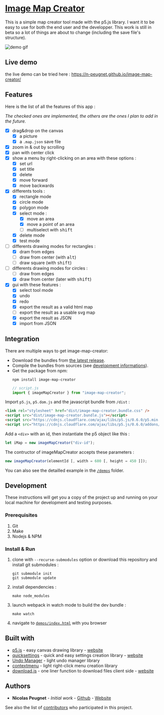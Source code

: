 # [Image Map Creator](https://n-peugnet.github.io/image-map-creator/)

<!--
[![FOSSA Status](https://app.fossa.io/api/projects/git%2Bgithub.com%2Fn-peugnet%2Fimage-map-creator.svg?type=shield)](https://app.fossa.io/projects/git%2Bgithub.com%2Fn-peugnet%2Fimage-map-creator?ref=badge_shield)
--->

This is a simple map creator tool made with the p5.js library. I want it
to be easy to use for both the end user and the developper. This work is
still in beta so a lot of things are about to change (including the save
file's structure).

![demo gif](https://github.com/n-peugnet/image-map-creator/raw/master/docs/image-map-creator.gif)

## Live demo

the live demo can be tried here :
<https://n-peugnet.github.io/image-map-creator/>

## Features

Here is the list of all the features of this app :

_The checked ones are implemented,_
_the others are the ones I plan to add in the future._

-   [x] drag&drop on the canvas
    -   [x] a picture
    -   [x] a `.map.json` save file
-   [x] zoom in & out by scrolling
-   [X] pan with center click
-   [x] show a menu by right-clicking on an area with these options :
    -   [x] set url
    -   [x] set title
    -   [x] delete
    -   [x] move forward
    -   [x] move backwards
-   [x] differents tools :
    -   [x] rectangle mode
    -   [x] circle mode
    -   [x] polygon mode
    -   [X] select mode :
        -   [x] move an area
        -   [x] move a point of an area
        -   [ ] multiselect with <kbd>shift</kbd>
    -   [x] delete mode
    -   [x] test mode
-   [ ] differents drawing modes for rectangles :
    -   [x] dram from edges
    -   [ ] draw from center (with <kbd>alt</kbd>)
    -   [ ] draw square (with <kbd>shift</kbd>)
-   [ ] differents drawing modes for circles :
    -   [ ] draw from edges
    -   [x] draw from center (later with <kbd>shift</kbd>)
-   [x] gui with these features :
    -   [x] select tool mode
    -   [x] undo
    -   [x] redo
    -   [x] export the result as a valid html map
    -   [ ] export the result as a usable svg map
    -   [x] export the result as JSON
    -   [x] import from JSON

## Integration

There are multiple ways to get image-map-creator:

- Download the bundles from [the latest release](https://github.com/n-peugnet/image-map-creator/releases/latest).
- Compile the bundles from sources (see [development informations](#development)).
- Get the package from npm:
  ```
  npm install image-map-creator
  ```
  ```javascript
  // script.js
  import { imageMapCreator } from "image-map-creator";
  ```

Import `p5.js`, `p5.dom.js` and the javascript bundle from `/dist` :

```html
<link rel="stylesheet" href="dist/image-map-creator.bundle.css" />
<script src="dist/image-map-creator.bundle.js"></script>
<script src="https://cdnjs.cloudflare.com/ajax/libs/p5.js/0.6.0/p5.min.js"></script>
<script src="https://cdnjs.cloudflare.com/ajax/libs/p5.js/0.6.0/addons/p5.dom.min.js"></script>
```

Add a `<div>` with an id, then instantiate the p5 object like this :

```js
let iMap = new imageMapCreator("div-id");
```

The contructor of imageMapCreator accepts these parameters :

```js
new imageMapCreator(elementId [, width = 600 [, height = 450 ]]);
```

You can also see the detailled example in the [`/demos`](demos) folder.

## Development

These instructions will get you a copy of the project up and running on
your local machine for development and testing purposes.

### Prerequisites

1.  Git
2.  Make
3.  Nodejs & NPM

### Install & Run

1.  clone with `--recurse-submodules` option or download this repository
    and install git submodules :
    ```shell
    git submodule init
    git submodule update
    ```
2.  install dependencies :
    ```shell
    make node_modules
    ```
3.  launch webpack in watch mode to build the dev bundle :
    ```shell
    make watch
    ```
4.  navigate to [`demos/index.html`](demos/index.html) with you browser

## Built with

-   [p5.js](https://github.com/processing/p5.js) - easy canvas drawing
    library - [website](http://p5js.org/)
-   [quicksettings](https://github.com/bit101/quicksettings) - quick and
    easy settings creation library -
    [website](http://bit101.github.io/quicksettings/)
-   [Undo Manager](https://github.com/ArthurClemens/Javascript-Undo-Manager) -
    light undo manager library
-   [contextmenu](https://github.com/theyak/contextmenu) -
    light right-click menu creation library
-   [download.js](https://github.com/rndme/download) - one liner function
    to download files client side - [website](http://danml.com/download.html)

## Authors

-   **Nicolas Peugnet** - _Initial work_ -
    [Github](https://github.com/n-peugnet) -
    [Website](http://nicolas.club1.fr)

See also the list of [contributors](https://github.com/n-peugnet/image-map-creator/contributors)
who participated in this project.

<!--
## License
[![FOSSA Status](https://app.fossa.io/api/projects/git%2Bgithub.com%2Fn-peugnet%2Fimage-map-creator.svg?type=large)](https://app.fossa.io/projects/git%2Bgithub.com%2Fn-peugnet%2Fimage-map-creator?ref=badge_large)
-->
